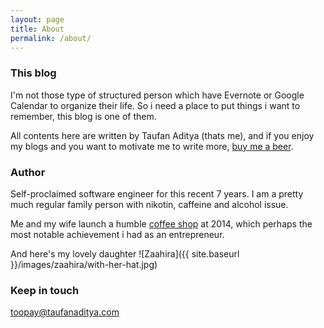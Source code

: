 ```yaml
---
layout: page
title: About
permalink: /about/
---
```


### This blog

I'm not those type of structured person which have Evernote or Google Calendar to organize their life. So i need a place to put things i want to remember, this blog is one of them. 

All contents here are written by Taufan Aditya (thats me), and if you enjoy my blogs and you want to motivate me to write more, [buy me a beer](https://www.paypal.com/cgi-bin/webscr?cmd=_s-xclick&hosted_button_id=XQGLBB3YAT66E).

### Author

Self-proclaimed software engineer for this recent 7 years. I am a pretty much regular family person with nikotin, caffeine and alcohol issue.

Me and my wife launch a humble [coffee shop](https://facebook.com/jeycoffee) at 2014, which perhaps the most notable achievement i had as an entrepreneur.

And here's my lovely daughter
![Zaahira]({{ site.baseurl }}/images/zaahira/with-her-hat.jpg)

### Keep in touch

[toopay@taufanaditya.com](mailto:toopay@taufanaditya.com)